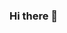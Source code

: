 ### Hi there 👋

<!--
**nazirjonmakhmadkulov/nazirjonmakhmadkulov** is a ✨ _special_ ✨ repository because its `README.md` (this file) appears on your GitHub profile.

Here are some ideas to get you started:

- 🔭 I’m currently working on ...sd
- 🌱 I’m currently learning ...
- 👯 I’m looking to collaborate on ...
- 🤔 I’m looking for help with ...
- 💬 Ask me about ...
- 📫 How to reach me: ...ss
- 😄 Pronouns: ...
- ⚡ Fun fact: ...
-->
